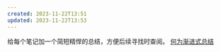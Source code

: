```yaml
---
created: 2023-11-22T13:51
updated: 2023-11-22T13:53
---
```

给每个笔记加一个简短精悍的总结，方便后续寻找时查阅。
[何为渐进式总结](https://www.notion.so/Progressive-Summarization-faf06977850b46a6a7de1623ebf699f2)
